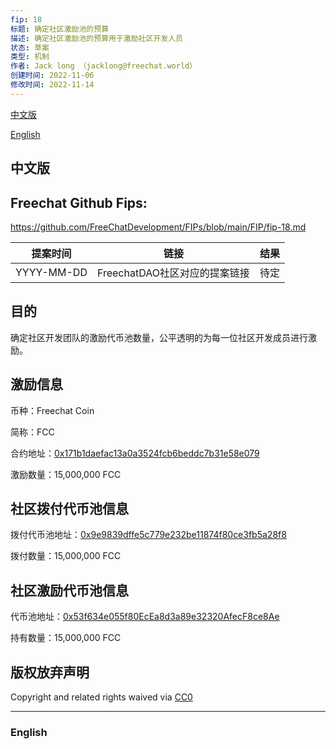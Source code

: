 ```yaml
---
fip: 18
标题: 确定社区激励池的预算
描述: 确定社区激励池的预算用于激励社区开发人员
状态: 草案
类型: 机制
作者: Jack long （jacklong@freechat.world）
创建时间: 2022-11-06
修改时间: 2022-11-14
---
```


[中文版](#1)

[English](#2)

<h2 id="1">中文版</h2>

## Freechat Github Fips: 

https://github.com/FreeChatDevelopment/FIPs/blob/main/FIP/fip-18.md


  | 提案时间 | 链接 | 结果 |
  |:-:|:-:|:-:|
  | YYYY-MM-DD |FreechatDAO社区对应的提案链接|待定|

## 目的
确定社区开发团队的激励代币池数量，公平透明的为每一位社区开发成员进行激励。

## 激励信息

币种：Freechat Coin

简称：FCC

合约地址：[0x171b1daefac13a0a3524fcb6beddc7b31e58e079](https://etherscan.io/token/0x171b1daefac13a0a3524fcb6beddc7b31e58e079)

激励数量：15,000,000 FCC

## 社区拨付代币池信息

拨付代币池地址：[0x9e9839dffe5c779e232be11874f80ce3fb5a28f8](https://etherscan.io/token/0x171b1daefac13a0a3524fcb6beddc7b31e58e079?a=0x9e9839dffe5c779e232be11874f80ce3fb5a28f8)

拨付数量：15,000,000 FCC

## 社区激励代币池信息

代币池地址：[0x53f634e055f80EcEa8d3a89e32320AfecF8ce8Ae](https://etherscan.io/token/0x171b1daefac13a0a3524fcb6beddc7b31e58e079?a=0x53f634e055f80EcEa8d3a89e32320AfecF8ce8Ae)

持有数量：15,000,000 FCC

## 版权放弃声明

Copyright and related rights waived via [CC0](https://github.com/ethereum/EIPs/blob/master/LICENSE.md)

-------------------------

<h3 id="2">English</h3>

